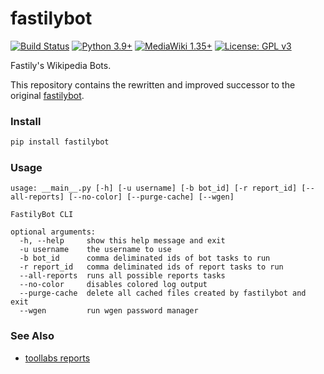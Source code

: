 # fastilybot
[![Build Status](https://github.com/fastily/fastilybot/workflows/build/badge.svg)](#)
[![Python 3.9+](https://upload.wikimedia.org/wikipedia/commons/4/4f/Blue_Python_3.9%2B_Shield_Badge.svg)](https://www.python.org)
[![MediaWiki 1.35+](https://upload.wikimedia.org/wikipedia/commons/b/b3/Blue_MediaWiki_1.35%2B_Shield_Badge.svg)](https://www.mediawiki.org/wiki/MediaWiki)
[![License: GPL v3](https://upload.wikimedia.org/wikipedia/commons/8/86/GPL_v3_Blue_Badge.svg)](https://www.gnu.org/licenses/gpl-3.0.en.html)

Fastily's Wikipedia Bots.

This repository contains the rewritten and improved successor to the original [fastilybot](https://github.com/fastily/fastilybot-old).

### Install
```bash
pip install fastilybot
```

### Usage
```
usage: __main__.py [-h] [-u username] [-b bot_id] [-r report_id] [--all-reports] [--no-color] [--purge-cache] [--wgen]

FastilyBot CLI

optional arguments:
  -h, --help     show this help message and exit
  -u username    the username to use
  -b bot_id      comma deliminated ids of bot tasks to run
  -r report_id   comma deliminated ids of report tasks to run
  --all-reports  runs all possible reports tasks
  --no-color     disables colored log output
  --purge-cache  delete all cached files created by fastilybot and exit
  --wgen         run wgen password manager
```

### See Also
* [toollabs reports](https://tools.wmflabs.org/fastilybot-reports/)